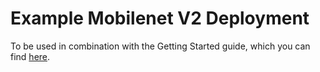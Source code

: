 # Example Mobilenet V2 Deployment
To be used in combination with the Getting Started guide, which you can find [here](https://docs.dploy.ai/docs/object-recognition-exampled).
